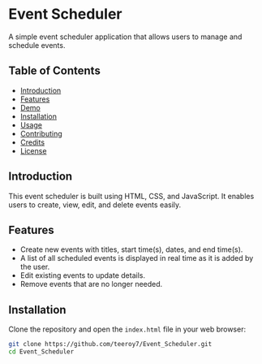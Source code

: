 # Event Scheduler

A simple event scheduler application that allows users to manage and schedule events.

## Table of Contents

- [Introduction](#introduction)
- [Features](#features)
- [Demo](#demo)
- [Installation](#installation)
- [Usage](#usage)
- [Contributing](#contributing)
- [Credits](#credits)
- [License](#license)

## Introduction

This event scheduler is built using HTML, CSS, and JavaScript. It enables users to create, view, edit, and delete events easily.

## Features

- Create new events with titles, start time(s), dates, and end time(s).
- A list of all scheduled events is displayed in real time as it is added by the user.
- Edit existing events to update details.
- Remove events that are no longer needed.

## Installation

Clone the repository and open the `index.html` file in your web browser:

```bash
git clone https://github.com/teeroy7/Event_Scheduler.git
cd Event_Scheduler
